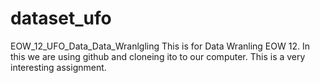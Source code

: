 # dataset_ufo
EOW_12_UFO_Data_Data_Wranlgling
This is for Data Wranling EOW 12. In this we are using github and cloneing ito to our computer. This is a very interesting assignment. 
